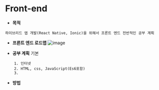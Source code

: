 # Front-end 
- **목적**
```
하이브리드 앱 개발(React Native, Ionic)을 위해서 프론트 엔드 전반적인 공부 계획
```

- **프론트 엔드 로드맵**
![image](https://user-images.githubusercontent.com/52240990/108315489-d5f27280-71fe-11eb-923d-83ee92ead1cd.png)


- **공부 계획**
기본
```
	1. 인터넷
	2. HTML, css, JavaScript(Es6포함)
	3. 
```
- **방법** 
